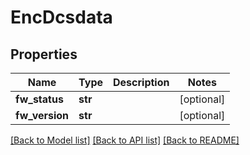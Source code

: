 # EncDcsdata

## Properties
Name | Type | Description | Notes
------------ | ------------- | ------------- | -------------
**fw_status** | **str** |  | [optional] 
**fw_version** | **str** |  | [optional] 

[[Back to Model list]](../README.md#documentation-for-models) [[Back to API list]](../README.md#documentation-for-api-endpoints) [[Back to README]](../README.md)


